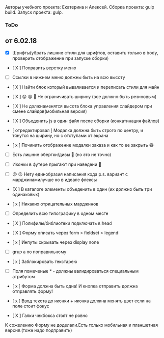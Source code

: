 Авторы учебного проекта: Екатерина и Алексей.
 Сборка проекта: gulp build.
  Запуск проекта: gulp.  


### ToDo
## от 6.02.18

- [x] Шрифты(убрать лишние стили для шрифтов, оставить только в body, проверить отображение при запуске сборки)

- [ X ] Поправить верстку меню

- [  ] Ссылки в нижнем меню должны быть на всю высоту

- [ X ] Найти блок который вываливается и переписать стили для майн

- [ X ] 😡 😡 🤬 Не ограничивать ширину (все должно быть резиновым)

- [ X ] Не должнаменятся высота блока управления слайдером при смене слайдов(мобильная версия)

- [ X ] Объеденить js в один файл после сборки (конкатинация файлов)

- [ отредактировал ] Модалка должна быть строго по центру, и тянутся на ширину, но с отступами от экрана

- [ x ] Починить отображение модалки заказа и как то ее закрыть 😅

- [  ] Есть лишние обертки/дивы 🤔 (но это не точно)

- [  ] Иконки в футере прыгают при наведени 💃

- [  ] 😡 😡 Нету единобразия написания кода p.s. вариант с марджинамилучше но в идеале флексы

- [X ] В каталоге элементы объеденить в один (их должно быть три одинаковых)

- [ x ] Никаких отрицательных марджинов

- [  ] Определить всю типографику в одном месте

- [ X ] Полифилы/библиотеки подключать в head

- [ X ] Форму описать через form > fieldset > legend

- [ x ] Инпуты скрывать через display none

- [  ] grup а по поправильному

- [ x ] Заблокировать текстарею

- [  ] Поля помеченые * - должны валидироваться специальным атрибутом

- [ x ] Форма должна быть одна! И кнопка отправить должна отправлять форму!

- [ x ] Ввод текста до иконки + иконка должна менять цвет если на поле стоит фокус

- [ X ] Галки чекбокса стоят не ровно

К сожелению Форму не доделали.Есть только мобильная и планшетная версия.(тоже надо подправить)
 